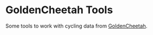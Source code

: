 # GoldenCheetah Tools

Some tools to work with cycling data from [GoldenCheetah](https://www.goldencheetah.org/).

<!--- [User Stories (To-Do)](doc/user-stories.md)-->
<!--- [Database file structure](./doc/db-file-structure.md)-->
<!--- [Activity file structure](./doc/activity-structure.md)-->
<!--- [Structure of a ride element in the rideDB.json file (notebook)](./notebooks/rideDB-structure.ipynb)-->
<!--- [Segments in GoldenCheetah](./doc/segments.md)-->
<!--- [Create a CSV with a summary of activities (notebook)](./notebooks/ride_summary_csv.ipynb)-->

<!--- [Trello](https://trello.com/b/mWWpbKss)-->
